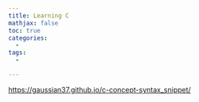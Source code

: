 ```yaml
---
title: Learning C
mathjax: false
toc: true
categories:
  - 
tags:
  - 

---
```








https://gaussian37.github.io/c-concept-syntax_snippet/